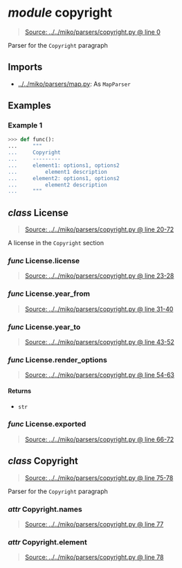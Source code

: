 # *module* **copyright**

> [Source: ../../miko/parsers/copyright.py @ line 0](../../miko/parsers/copyright.py#L0)

Parser for the `Copyright` paragraph

## Imports

- [../../miko/parsers/map.py](../../miko/parsers/map.py): As `MapParser`

## Examples

### Example 1

```python
>>> def func():
...     """
...     Copyright
...     ---------
...     element1: options1, options2
...         element1 description
...     element2: options1, options2
...         element2 description
...     """
```

## *class* **License**

> [Source: ../../miko/parsers/copyright.py @ line 20-72](../../miko/parsers/copyright.py#L20-L72)

A license in the `Copyright` section

### *func* License.**license**

> [Source: ../../miko/parsers/copyright.py @ line 23-28](../../miko/parsers/copyright.py#L23-L28)

### *func* License.**year_from**

> [Source: ../../miko/parsers/copyright.py @ line 31-40](../../miko/parsers/copyright.py#L31-L40)

### *func* License.**year_to**

> [Source: ../../miko/parsers/copyright.py @ line 43-52](../../miko/parsers/copyright.py#L43-L52)

### *func* License.**render_options**

> [Source: ../../miko/parsers/copyright.py @ line 54-63](../../miko/parsers/copyright.py#L54-L63)

#### Returns

- `str`

### *func* License.**exported**

> [Source: ../../miko/parsers/copyright.py @ line 66-72](../../miko/parsers/copyright.py#L66-L72)

## *class* **Copyright**

> [Source: ../../miko/parsers/copyright.py @ line 75-78](../../miko/parsers/copyright.py#L75-L78)

Parser for the `Copyright` paragraph

### *attr* Copyright.**names**

> [Source: ../../miko/parsers/copyright.py @ line 77](../../miko/parsers/copyright.py#L77)

### *attr* Copyright.**element**

> [Source: ../../miko/parsers/copyright.py @ line 78](../../miko/parsers/copyright.py#L78)
